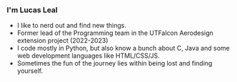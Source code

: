 ### I'm Lucas Leal

- I like to nerd out and find new things.
- Former lead of the Programming team in the UTFalcon Aerodesign extension project (2022-2023)
- I code mostly in Python, but also know a bunch about C, Java and some web development languages like HTML/CSS/JS.
- Sometimes the fun of the journey lies within being lost and finding yourself.
